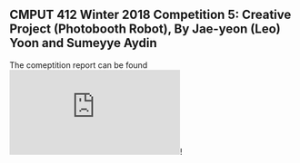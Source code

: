 ## CMPUT 412 Winter 2018 Competition 5: Creative Project (Photobooth Robot), By Jae-yeon (Leo) Yoon and Sumeyye Aydin ##

The comeptition report can be found ![here](https://github.com/leoyoon17/CMPUT-412-Competition-4/blob/master/docs/Competition%205%20Report.pdf)!
